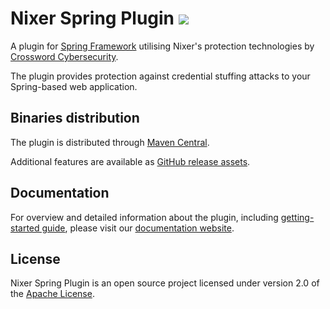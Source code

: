 # Nixer Spring Plugin ![](https://github.com/nixer-io/nixer-spring-plugin/workflows/Java%20CI/badge.svg)

A plugin for [Spring Framework](https://github.com/spring-projects/spring-framework) utilising Nixer's protection technologies 
by [Crossword Cybersecurity](https://www.crosswordcybersecurity.com/). 

The plugin provides protection against credential stuffing attacks to your Spring-based web application. 

## Binaries distribution

The plugin is distributed through [Maven Central](https://search.maven.org/search?q=g:io.nixer). 

Additional features are available as [GitHub release assets](https://github.com/nixer-io/nixer-spring-plugin/releases/latest).

## Documentation

For overview and detailed information about the plugin, including [getting-started guide](https://nixer-io.github.io/getting-started/),
please visit our [documentation website](https://nixer-io.github.io/).

## License

Nixer Spring Plugin is an open source project licensed under version 2.0 of the 
[Apache License](https://www.apache.org/licenses/LICENSE-2.0).



